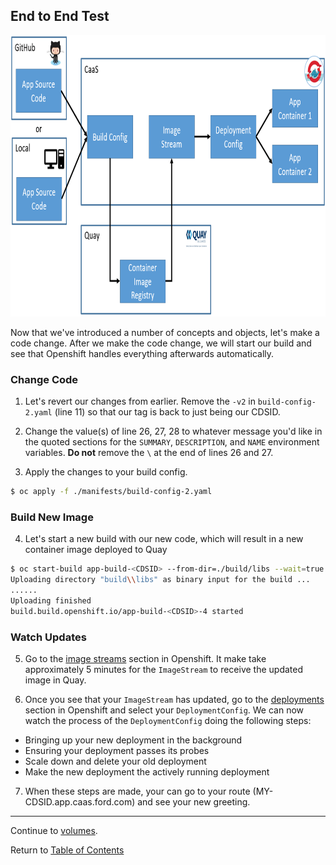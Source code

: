 ## End to End Test

<p align="center">
  <img src="../images/overview.png" width="850" height="450">
</p>

Now that we've introduced a number of concepts and objects, let's make a code change. After we make the code change, we will start our build and see that Openshift handles everything afterwards automatically.

### Change Code

1. Let's revert our changes from earlier. Remove the `-v2` in `build-config-2.yaml` (line 11) so that our tag is back to just being our CDSID. 

2. Change the value(s) of line 26, 27, 28 to whatever message you'd like in the quoted sections for the `SUMMARY`, `DESCRIPTION`, and `NAME` environment variables. **Do not** remove the `\` at the end of lines 26 and 27. 

3. Apply the changes to your build config. 

```bash
$ oc apply -f ./manifests/build-config-2.yaml
```

### Build New Image

4. Let's start a new build with our new code, which will result in a new container image deployed to Quay

```bash
$ oc start-build app-build-<CDSID> --from-dir=./build/libs --wait=true
Uploading directory "build\\libs" as binary input for the build ...
......
Uploading finished
build.build.openshift.io/app-build-<CDSID>-4 started
```

### Watch Updates

5. Go to the [image streams](https://api.caas.ford.com/console/project/devenablement-workshop-dev/browse/images) section in Openshift. It make take approximately 5 minutes for the `ImageStream` to receive the updated image in Quay. 

6. Once you see that your `ImageStream` has updated, go to the [deployments](https://api.caas.ford.com/console/project/devenablement-workshop-dev/browse/deployments) section in Openshift and select your `DeploymentConfig`. We can now watch the process of the `DeploymentConfig` doing the following steps:

- Bringing up your new deployment in the background
- Ensuring your deployment passes its probes
- Scale down and delete your old deployment
- Make the new deployment the actively running deployment 

7. When these steps are made, your can go to your route (MY-CDSID.app.caas.ford.com) and see your new greeting. 

---

Continue to [volumes](./16-volumesintro.md).

Return to [Table of Contents](../README.md#agenda)
